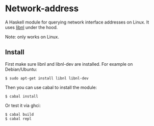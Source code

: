 Network-address
===============

A Haskell module for querying network interface addresses on Linux. It uses [libnl](http://www.infradead.org/~tgr/libnl/) under the hood.

Note: only works on Linux.

Install
-------

First make sure libnl and libnl-dev are installed. For example on Debian/Ubuntu:

    $ sudo apt-get install libnl libnl-dev

Then you can use cabal to install the module:

    $ cabal install

Or test it via ghci:

    $ cabal build
    $ cabal repl
